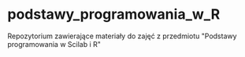 # podstawy_programowania_w_R
Repozytorium zawierające materiały do zajęć z przedmiotu "Podstawy programowania w Scilab i R"
